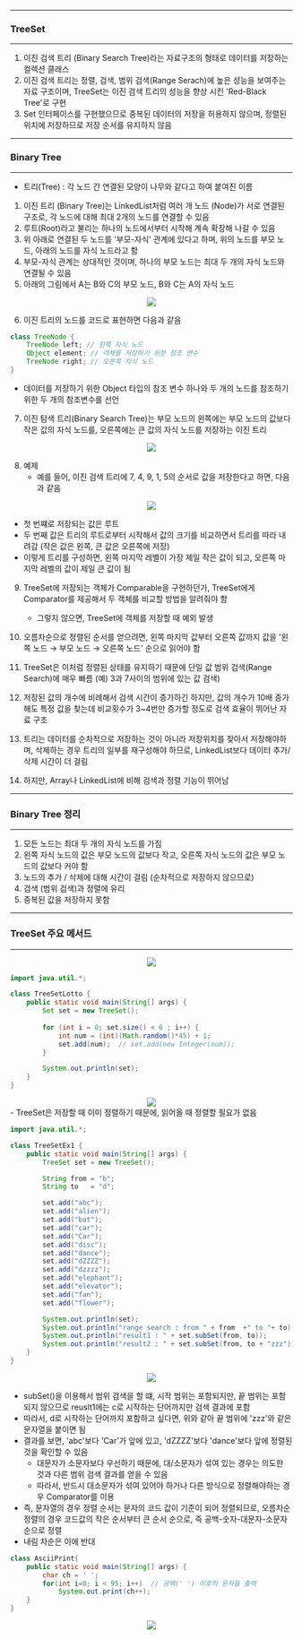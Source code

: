 -----
### TreeSet
-----
1. 이진 검색 트리 (Binary Search Tree)라는 자료구조의 형태로 데이터를 저장하는 컬렉션 클래스
2. 이진 검색 트리는 정렬, 검색, 범위 검색(Range Serach)에 높은 성능을 보여주는 자료 구조이며, TreeSet는 이진 검색 트리의 성능을 향상 시킨 'Red-Black Tree'로 구현
3. Set 인터페이스를 구현했으므로 중복된 데이터의 저장을 허용하지 않으며, 정렬된 위치에 저장하므로 저장 순서를 유지하지 않음

-----
### Binary Tree
-----
* 트리(Tree) : 각 노드 간 연결된 모양이 나무와 같다고 하여 붙여진 이름

1. 이진 트리 (Binary Tree)는 LinkedList처럼 여러 개 노드 (Node)가 서로 연결된 구조로, 각 노드에 대해 최대 2개의 노드를 연결할 수 있음
2. 루트(Root)라고 불리는 하나의 노드에서부터 시작해 계속 확장해 나갈 수 있음
3. 위 아래로 연결된 두 노드를 '부모-자식' 관계에 있다고 하며, 위의 노드를 부모 노드, 아래의 노드를 자식 노드라고 함
4. 부모-자식 관계는 상대적인 것이며, 하나의 부모 노드는 최대 두 개의 자식 노드와 연결될 수 있음
5. 아래의 그림에서 A는 B와 C의 부모 노드, B와 C는 A의 자식 노드
<div align="center">
<img src="https://github.com/sooyounghan/HTTP/assets/34672301/cddb819f-db52-4277-a58a-acf63faa8129">
</div>

6. 이진 트리의 노드를 코드로 표현하면 다음과 같음
```java
class TreeNode {
    TreeNode left; // 왼쪽 자식 노드
    Object element; // 객체를 저장하기 위한 참조 변수
    TreeNode right; // 오른쪽 자식 노드
}
```
  - 데이터를 저장하기 위한 Object 타입의 참조 변수 하나와 두 개의 노드를 참조하기 위한 두 개의 참조변수를 선언

7. 이진 탐색 트리(Binary Search Tree)는 부모 노드의 왼쪽에는 부모 노드의 값보다 작은 값의 자식 노드를, 오른쪽에는 큰 값의 자식 노드를 저장하는 이진 트리
<div align="center">
<img src="https://github.com/sooyounghan/HTTP/assets/34672301/6eaa4370-ca5b-4b3c-896b-2e9fc53832bf">
</div>

8. 예제
   - 예를 들어, 이진 검색 트리에 7, 4, 9, 1, 5의 순서로 값을 저장한다고 하면, 다음과 같음
<div align="center">
<img src="https://github.com/sooyounghan/HTTP/assets/34672301/134b6257-fa8b-4605-857e-435c937e45b3">
</div>

   - 첫 번쨰로 저장되는 값은 루트
   - 두 번째 값은 트리의 루트로부터 시작해서 값의 크기를 비교하면서 트리를 따라 내려감 (작은 값은 왼쪽, 큰 값은 오른쪽에 저장)
   - 이렇게 트리를 구성하면, 왼쪽 마지막 레벨이 가장 제일 작은 값이 되고, 오른쪽 마지막 레벨의 값이 제일 큰 값이 됨

9. TreeSet에 저장되는 객체가 Comparable을 구현하던가, TreeSet에게 Comparator를 제공해서 두 객체를 비교할 방법을 알려줘야 함
    - 그렇지 않으면, TreeSet에 객체를 저장할 때 예외 발생

10. 오름차순으로 정렬된 순서를 얻으려면, 왼쪽 마지막 값부터 오른쪽 값까지 값을 '왼쪽 노드 → 부모 노드 → 오른쪽 노드' 순으로 읽어야 함
11. TreeSet은 이처럼 정렬된 상태를 유지하기 때문에 단일 값 범위 검색(Range Search)에 매우 빠름 (예) 3과 7사이의 범위에 있는 값 검색)
12. 저장된 값의 개수에 비례해서 검색 시간이 증가하긴 하지만, 값의 개수가 10배 증가해도 특정 값을 찾는데 비교횟수가 3~4번만 증가할 정도로 검색 효율이 뛰어난 자료 구조
13. 트리는 데이터를 순차적으로 저장하는 것이 아니라 저장위치를 찾아서 저장해야하며, 삭제하는 경우 트리의 일부를 재구성해야 하므로, LinkedList보다 데이터 추가/삭제 시간이 더 걸림
14. 하지만, Array나 LinkedList에 비해 검색과 정렬 기능이 뛰어남

-----
### Binary Tree 정리
-----
1. 모든 노드는 최대 두 개의 자식 노드를 가짐
2. 왼쪽 자식 노드의 값은 부모 노드의 값보다 작고, 오른쪽 자식 노드의 값은 부모 노드의 값보다 커야 함
3. 노드의 추가 / 삭제에 대해 시간이 걸림 (순차적으로 저장하지 않으므로)
4. 검색 (범위 검색)과 정렬에 유리
5. 중복된 값을 저장하지 못함

-----
### TreeSet 주요 메서드
-----
<div align="center">
<img src="https://github.com/sooyounghan/HTTP/assets/34672301/fdfa6d18-e736-4340-88b1-f8ec9c992b0b">
</div>

```java
import java.util.*;

class TreeSetLotto {
	public static void main(String[] args) {
		Set set = new TreeSet();
		
		for (int i = 0; set.size() < 6 ; i++) {
			int num = (int)(Math.random()*45) + 1;
			set.add(num);  // set.add(new Integer(num));
		}

		System.out.println(set);
	}
}
```
<div align="center">
<img src="https://github.com/sooyounghan/HTTP/assets/34672301/2aa97648-d278-4b21-8d46-05f02f1d9187">
</div>
  - TreeSet은 저장할 때 이미 정렬하기 때문에, 읽어올 때 정렬할 필요가 없음

```java
import java.util.*;

class TreeSetEx1 {
	public static void main(String[] args) {
		TreeSet set = new TreeSet();

		String from = "b";
		String to	= "d";

		set.add("abc");
		set.add("alien");
		set.add("bat");
		set.add("car");
		set.add("Car");
		set.add("disc");
		set.add("dance");
		set.add("dZZZZ");
		set.add("dzzzz");
		set.add("elephant");
		set.add("elevator");
		set.add("fan");
		set.add("flower");

		System.out.println(set);
		System.out.println("range search : from " + from  +" to "+ to);
		System.out.println("result1 : " + set.subSet(from, to));
		System.out.println("result2 : " + set.subSet(from, to + "zzz"));
	}
}
```
<div align="center">
<img src="https://github.com/sooyounghan/HTTP/assets/34672301/b7bf705b-900f-4ca3-a861-69ab7b4d7a68">
</div>

  - subSet()을 이용해서 범위 검색을 할 떄, 시작 범위는 포함되지만, 끝 범위는 포함되지 않으므로 reuslt1에는 c로 시작하는 단어까지만 검색 결과에 포함
  - 따라서, d로 시작하는 단어까지 포함하고 싶다면, 위와 같아 끝 범위에 'zzz'와 같은 문자열을 붙이면 됨
  - 결과를 보면, 'abc'보다 'Car'가 앞에 있고, 'dZZZZ'보다 'dance'보다 앞에 정렬된 것을 확인할 수 있음
    + 대문자가 소문자보다 우선하기 때문에, 대/소문자가 섞여 있는 경우는 의도한 것과 다른 범위 검색 결과를 얻을 수 있음
    + 따라서, 반드시 대소문자가 섞여 있어야 하거나 다른 방식으로 정렬해야하는 경우 Comparator를 이용
  - 즉, 문자열의 경우 정렬 순서는 문자의 코드 값이 기준이 되어 정렬되므로, 오름차순 정렬의 경우 코드값의 작은 순서부터 큰 순서 순으로, 즉 공백-숫자-대문자-소문자 순으로 정렬
  - 내림 차순은 이에 반대

```java
class AsciiPrint{
	public static void main(String[] args) {
		char ch = ' ';
		for(int i=0; i < 95; i++)  // 공백(' ') 이후의 문자들 출력
			System.out.print(ch++);
	}
}
```
<div align="center">
<img src="https://github.com/sooyounghan/HTTP/assets/34672301/ef524b0c-f0c0-4f59-b6c5-063f5438c8ac">
</div>





